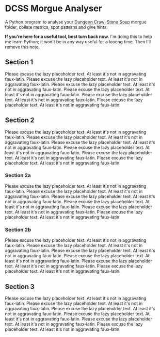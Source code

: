 # DCSS Morgue Analyser

A Python program to analyse your [Dungeon Crawl Stone Soup](https://github.com/crawl/crawl) morgue folder, collate metrics, spot patterns and give hints.

**If you're here for a useful tool, best turn back now.** I'm doing this to help me learn Python; it won't be in any way useful for a looong time. Then I'll remove this note.

## Section 1

Please excuse the lazy placeholder text. At least it's not in aggravating faux-latin. Please excuse the lazy placeholder text. At least it's not in aggravating faux-latin. Please excuse the lazy placeholder text. At least it's not in aggravating faux-latin. Please excuse the lazy placeholder text. At least it's not in aggravating faux-latin. Please excuse the lazy placeholder text. At least it's not in aggravating faux-latin. Please excuse the lazy placeholder text. At least it's not in aggravating faux-latin.

## Section 2

Please excuse the lazy placeholder text. At least it's not in aggravating faux-latin. Please excuse the lazy placeholder text. At least it's not in aggravating faux-latin. Please excuse the lazy placeholder text. At least it's not in aggravating faux-latin. Please excuse the lazy placeholder text. At least it's not in aggravating faux-latin. Please excuse the lazy placeholder text. At least it's not in aggravating faux-latin. Please excuse the lazy placeholder text. At least it's not in aggravating faux-latin.

### Section 2a

Please excuse the lazy placeholder text. At least it's not in aggravating faux-latin. Please excuse the lazy placeholder text. At least it's not in aggravating faux-latin. Please excuse the lazy placeholder text. At least it's not in aggravating faux-latin. Please excuse the lazy placeholder text. At least it's not in aggravating faux-latin. Please excuse the lazy placeholder text. At least it's not in aggravating faux-latin. Please excuse the lazy placeholder text. At least it's not in aggravating faux-latin.

### Section 2b

Please excuse the lazy placeholder text. At least it's not in aggravating faux-latin. Please excuse the lazy placeholder text. At least it's not in aggravating faux-latin. Please excuse the lazy placeholder text. At least it's not in aggravating faux-latin. Please excuse the lazy placeholder text. At least it's not in aggravating faux-latin. Please excuse the lazy placeholder text. At least it's not in aggravating faux-latin. Please excuse the lazy placeholder text. At least it's not in aggravating faux-latin.

## Section 3

Please excuse the lazy placeholder text. At least it's not in aggravating faux-latin. Please excuse the lazy placeholder text. At least it's not in aggravating faux-latin. Please excuse the lazy placeholder text. At least it's not in aggravating faux-latin. Please excuse the lazy placeholder text. At least it's not in aggravating faux-latin. Please excuse the lazy placeholder text. At least it's not in aggravating faux-latin. Please excuse the lazy placeholder text. At least it's not in aggravating faux-latin.